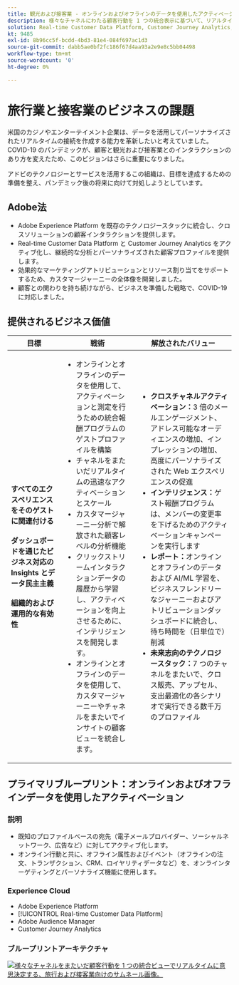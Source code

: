 ```yaml
---
title: 観光および接客業 - オンラインおよびオフラインのデータを使用したアクティベーション
description: 様々なチャネルにわたる顧客行動を 1 つの統合表示に基づいて、リアルタイムで決定します。
solution: Real-time Customer Data Platform, Customer Journey Analytics, Analytics, Audience Manager, Experience Manager, Target
kt: 9485
exl-id: 8b96cc5f-bcdd-4bd3-81e4-084f697ac1d3
source-git-commit: dabb5ae0bf2fc186f67d4aa93a2e9e8c5bb04498
workflow-type: tm+mt
source-wordcount: '0'
ht-degree: 0%

---
```


# 旅行業と接客業のビジネスの課題

米国のカジノやエンターテイメント企業は、データを活用してパーソナライズされたリアルタイムの接続を作成する能力を革新したいと考えていました。COVID-19 のパンデミックが、顧客と観光および接客業とのインタラクションのあり方を変えたため、このビジョンはさらに重要になりました。

アドビのテクノロジーとサービスを活用するこの組織は、目標を達成するための準備を整え、パンデミック後の将来に向けて対処しようとしています。

## Adobe法

* Adobe Experience Platform を既存のテクノロジースタックに統合し、クロスソリューションの顧客インタラクションを提供します。
* Real-time Customer Data Platform と Customer Journey Analytics をアクティブ化し、継続的な分析とパーソナライズされた顧客プロファイルを提供します。
* 効果的なマーケティングアトリビューションとリソース割り当てをサポートするため、カスタマージャーニーの全体像を開発しました。
* 顧客との関わりを持ち続けながら、ビジネスを準備した戦略で、COVID-19 に対応しました。

## 提供されるビジネス価値

| 目標 | 戦術 | 解放されたバリュー |
|---|---|---|
| **すべてのエクスペリエンスをそのゲストに関連付ける&#x200B;**<br></br>**ダッシュボードを通じたビジネス対応の Insights とデータ民主主義&#x200B;**<br></br>**組織的および運用的な有効性**</ul> | <ul><li>オンラインとオフラインのデータを使用して、アクティベーションと測定を行うための統合報酬プログラムのゲストプロファイルを構築</li><li>チャネルをまたいだリアルタイムの迅速なアクティベーションとスケール</li><li>カスタマージャーニー分析で解放された顧客レベルの分析機能</li><li>クリックストリームインタラクションデータの履歴から学習し、アクティベーションを向上させるために、インテリジェンスを開発します。</li><li>オンラインとオフラインのデータを使用して、カスタマージャーニーやチャネルをまたいでインサイトの顧客ビューを統合します。</li></ul> | <ul><li><strong>クロスチャネルアクティベーション：</strong>3 倍のメールエンゲージメント、アドレス可能なオーディエンスの増加、インプレッションの増加、高度にパーソナライズされた Web エクスペリエンスの促進 </li><li><strong>インテリジェンス：</strong>ゲスト報酬プログラムは、メンバーの変更率を下げるためのアクティベーションキャンペーンを実行します</li><li><strong>レポート：</strong>オンラインとオフラインのデータおよび AI/ML 学習を、ビジネスフレンドリーなジャーニーおよびアトリビューションダッシュボードに統合し、待ち時間を（日単位で）削減</li><li><strong>未来志向のテクノロジースタック：</strong>7 つのチャネルをまたいで、クロス販売、アップセル、支出最適化の各シナリオで実行できる数千万のプロファイル</li></ul> |

## プライマリブループリント：オンラインおよびオフラインデータを使用したアクティベーション

### 説明

<ul><li>既知のプロファイルベースの宛先（電子メールプロバイダー、ソーシャルネットワーク、広告など）に対してアクティブ化します。</li><li>オンライン行動と共に、オフライン属性およびイベント（オフラインの注文、トランザクション、CRM、ロイヤリティデータなど）を、オンラインターゲティングとパーソナライズ機能に使用します。</li></li></ul>

### Experience Cloud

<ul><li>Adobe Experience Platform</li><li>[!UICONTROL Real-time Customer Data Platform]</li><li>Adobe Audience Manager</li><li>Customer Journey Analytics</li></ul>

### ブループリントアーキテクチャ

<a href="https://experienceleague.adobe.com/docs/blueprints-learn/architecture/audience-activation/platform-and-applications.html?lang=ja"><img alt="様々なチャネルをまたいだ顧客行動を 1 つの統合ビューでリアルタイムに意思決定する、旅行および接客業向けのサムネール画像。" src="https://experienceleague.adobe.com/docs/blueprints-learn/assets/known_activation.svg" class="modal-image" /></a>
